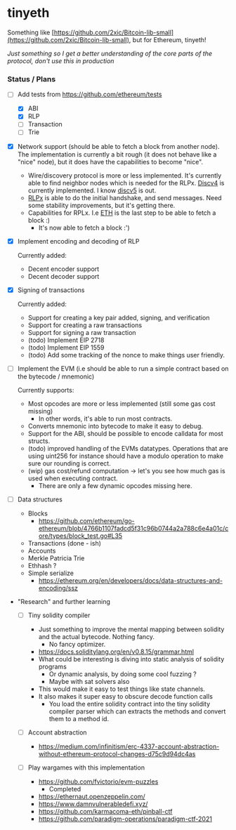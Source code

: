 # tinyeth

Something like [https://github.com/2xic/Bitcoin-lib-small](https://github.com/2xic/Bitcoin-lib-small), but for Ethereum, tinyeth!

_Just something so I get a better understanding of the core parts of the protocol, don't use this in production_

### Status / Plans
- [ ] Add tests from https://github.com/ethereum/tests
  - [x] ABI
  - [x] RLP
  - [ ] Transaction
  - [ ] Trie

- [x] Network support (should be able to fetch a block from another node). The implementation is currently a bit rough (it does not behave like a "nice" node), but it does have the capabilities to become "nice". 
  - Wire/discovery protocol is more or less implemented. It's currently able to find neighbor nodes which is needed for the RLPx. [Discv4](https://github.com/ethereum/devp2p/blob/master/discv4.md#wire-protocol) is currently implemented. I know [discv5](https://github.com/ethereum/devp2p/blob/master/discv5/discv5-theory.md) is out.
  - [RLPx](https://github.com/ethereum/devp2p/blob/master/rlpx.md) is able to do the initial handshake, and send messages. Need some stability improvements, but it's getting there.
  - Capabilities for RPLx. I.e [ETH](https://github.com/ethereum/devp2p/blob/master/caps/eth.md#eth62-2015) is the last step to be able to fetch a block :) 
    - It's now able to fetch a block :')

- [x] Implement encoding and decoding of RLP

  Currently added:
    - Decent encoder support
    - Decent decoder support

- [x] Signing of transactions

  Currently added:
    - Support for creating a key pair added, signing, and verification
    - Support for creating a raw transactions
    - Support for signing a raw transaction
    - (todo) Implement EIP 2718
    - (todo) Implement EIP 1559
    - (todo) Add some tracking of the nonce to make things user friendly.

- [ ] Implement the EVM (i.e should be able to run a simple contract based on the bytecode / mnemonic)

  Currently supports:
    - Most opcodes are more or less implemented (still some gas cost missing)
      - In other words, it's able to run most contracts.
    - Converts mnemonic into bytecode to make it easy to debug.
    - Support for the ABI, should be possible to encode calldata for most structs.
    - (todo) improved handling of the EVMs datatypes. Operations that are using uint256 for instance should have a modulo operation to make sure our rounding is correct.
    - (wip) gas cost/refund computation -> let's you see how much gas is used when executing contract.
        - There are only a few dynamic opcodes missing here.

- [ ] Data structures
    - Blocks
        - https://github.com/ethereum/go-ethereum/blob/4766b1107fadcd5f31c96b0744a2a788c6e4a01c/core/types/block_test.go#L35
    - Transactions (done - ish)
    - Accounts
    - Merkle Patricia Trie
    - Ethhash ? 
    - Simple serialize
      - https://ethereum.org/en/developers/docs/data-structures-and-encoding/ssz

- "Research" and further learning
  - [ ] Tiny solidity compiler
      - Just something to improve the mental mapping between solidity and the actual bytecode. Nothing fancy.
          - No fancy optimizer.
      - https://docs.soliditylang.org/en/v0.8.15/grammar.html
      - What could be interesting is diving into static analysis of solidity programs
        - Or dynamic analysis, by doing some cool fuzzing ? 
        - Maybe with sat solvers also
      - This would make it easy to test things like state channels.
      - It also makes it super easy to obscure decode function calls
        - You load the entire solidity contract into the tiny solidity compiler parser which can extracts the methods and convert them to a method id.
  - [ ] Account abstraction
    - https://medium.com/infinitism/erc-4337-account-abstraction-without-ethereum-protocol-changes-d75c9d94dc4as

  - [ ] Play wargames with this implementation
    - https://github.com/fvictorio/evm-puzzles
      - Completed
    - https://ethernaut.openzeppelin.com/
    - https://www.damnvulnerabledefi.xyz/
    - https://github.com/karmacoma-eth/pinball-ctf
    - https://github.com/paradigm-operations/paradigm-ctf-2021
